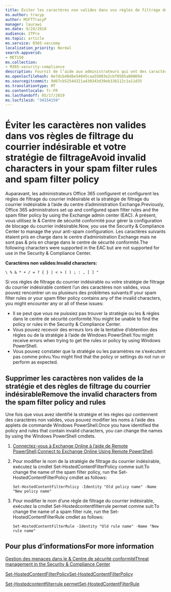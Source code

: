 ```yaml
---
title: Éviter les caractères non valides dans vos règles de filtrage du courrier indésirable et la stratégie de filtrage
ms.author: tracyp
author: MSFTTracyP
manager: laurawi
ms.date: 9/24/2018
audience: ITPro
ms.topic: article
ms.service: O365-seccomp
localization_priority: Normal
search.appverid:
- MET150
ms.collection:
- M365-security-compliance
description: Fournit de l’aide aux administrateurs qui ont des caractères non valides dans leur configuration de blocage du courrier indésirable et &amp; génèrent des problèmes lors de la tentative d’utilisation du centre de sécurité conformité.
ms.openlocfilehash: 0e7dcb40d8e54045caa55083e2cbf0585a80869d
ms.sourcegitcommit: 9d67cb52544321a430343d39eb336112c1a11d35
ms.translationtype: MT
ms.contentlocale: fr-FR
ms.lasthandoff: 05/17/2019
ms.locfileid: "34154159"
---
```

# <a name="avoid-invalid-characters-in-your-spam-filter-rules-and-spam-filter-policy"></a><span data-ttu-id="0f13c-103">Éviter les caractères non valides dans vos règles de filtrage du courrier indésirable et votre stratégie de filtrage</span><span class="sxs-lookup"><span data-stu-id="0f13c-103">Avoid invalid characters in your spam filter rules and spam filter policy</span></span> 

<span data-ttu-id="0f13c-104">Auparavant, les administrateurs Office 365 configurent et configurent les règles de filtrage du courrier indésirable et la stratégie de filtrage du courrier indésirable à l’aide du centre d’administration Exchange.</span><span class="sxs-lookup"><span data-stu-id="0f13c-104">Previously, Office 365 administrators set up and configured spam filter rules and the spam filter policy by using the Exchange admin center (EAC).</span></span> <span data-ttu-id="0f13c-105">À présent, vous utilisez le &amp; Centre de sécurité conformité pour gérer la configuration de blocage du courrier indésirable.</span><span class="sxs-lookup"><span data-stu-id="0f13c-105">Now, you use the Security &amp; Compliance Center to manage the your anti-spam configuration.</span></span> <span data-ttu-id="0f13c-106">Les caractères suivants étaient pris en charge dans le centre d’administration Exchange mais ne sont pas &amp; pris en charge dans le centre de sécurité conformité.</span><span class="sxs-lookup"><span data-stu-id="0f13c-106">The following characters were supported in the EAC but are not supported for use in the Security &amp; Compliance Center.</span></span>  

<span data-ttu-id="0f13c-107">**Caractères non valides:**</span><span class="sxs-lookup"><span data-stu-id="0f13c-107">**Invalid characters:**</span></span>
  
```\ % & * + / = ? { } | < > ( ) ; : , [ ] "```

<span data-ttu-id="0f13c-108">Si vos règles de filtrage du courrier indésirable ou votre stratégie de filtrage du courrier indésirable contient l’un des caractères non valides, vous pouvez rencontrer un ou plusieurs des problèmes suivants:</span><span class="sxs-lookup"><span data-stu-id="0f13c-108">If your spam filter rules or your spam filter policy contains any of the invalid characters, you might encounter any or all of these issues:</span></span>
- <span data-ttu-id="0f13c-109">Il se peut que vous ne puissiez pas trouver la stratégie ou les &amp; règles dans le centre de sécurité conformité.</span><span class="sxs-lookup"><span data-stu-id="0f13c-109">You might be unable to find the policy or rules in the Security &amp; Compliance Center.</span></span>
- <span data-ttu-id="0f13c-110">Vous pouvez recevoir des erreurs lors de la tentative d’obtention des règles ou de la stratégie à l’aide de Windows PowerShell.</span><span class="sxs-lookup"><span data-stu-id="0f13c-110">You might receive errors when trying to get the rules or policy by using Windows PowerShell.</span></span>
- <span data-ttu-id="0f13c-111">Vous pouvez constater que la stratégie ou les paramètres ne s’exécutent pas comme prévu.</span><span class="sxs-lookup"><span data-stu-id="0f13c-111">You might find that the policy or settings do not run or perform as expected.</span></span>

## <a name="remove-the-invalid-characters-from-the-spam-filter-policy-and-rules"></a><span data-ttu-id="0f13c-112">Supprimer les caractères non valides de la stratégie et des règles de filtrage du courrier indésirable</span><span class="sxs-lookup"><span data-stu-id="0f13c-112">Remove the invalid characters from the spam filter policy and rules</span></span>

<span data-ttu-id="0f13c-113">Une fois que vous avez identifié la stratégie et les règles qui contiennent des caractères non valides, vous pouvez modifier les noms à l’aide des applets de commande Windows PowerShell.</span><span class="sxs-lookup"><span data-stu-id="0f13c-113">Once you have identified the policy and rules that contain invalid characters, you can change the names by using the Windows PowerShell cmdlets.</span></span> 

1. <span data-ttu-id="0f13c-114">[Connectez-vous à Exchange Online à l’aide de Remote PowerShell](https://docs.microsoft.com/powershell/exchange/exchange-online/connect-to-exchange-online-powershell/connect-to-exchange-online-powershell?view=exchange-ps).</span><span class="sxs-lookup"><span data-stu-id="0f13c-114">[Connect to Exchange Online Using Remote PowerShell](https://docs.microsoft.com/powershell/exchange/exchange-online/connect-to-exchange-online-powershell/connect-to-exchange-online-powershell?view=exchange-ps).</span></span>
    
2. <span data-ttu-id="0f13c-115">Pour modifier le nom de la stratégie de filtrage du courrier indésirable, exécutez la cmdlet Set-HostedContentFilterPolicy comme suit:</span><span class="sxs-lookup"><span data-stu-id="0f13c-115">To change the name of the spam filter policy, run the Set-HostedContentFilterPolicy cmdlet as follows:</span></span>
    
    ```
    Set-HostedContentFilterPolicy -Identity "Old policy name" -Name "New policy name"
    ```  

3. <span data-ttu-id="0f13c-116">Pour modifier le nom d’une règle de filtrage du courrier indésirable, exécutez la cmdlet Set-Hostedcontentfilterrule permet comme suit:</span><span class="sxs-lookup"><span data-stu-id="0f13c-116">To change the name of a spam filter rule, run the Set-HostedContentFilterRule cmdlet as follows:</span></span>
    
    ```
    Set-HostedContentFilterRule -Identity "Old rule name" -Name "New rule name"
    ```  

  
 ## <a name="for-more-information"></a><span data-ttu-id="0f13c-117">Pour plus d’informations</span><span class="sxs-lookup"><span data-stu-id="0f13c-117">For more information</span></span>

[<span data-ttu-id="0f13c-118">Gestion des menaces dans le &amp; Centre de sécurité conformité</span><span class="sxs-lookup"><span data-stu-id="0f13c-118">Threat management in the Security &amp; Compliance Center</span></span>](threat-management.md)
  
[<span data-ttu-id="0f13c-119">Set-HostedContentFilterPolicy</span><span class="sxs-lookup"><span data-stu-id="0f13c-119">Set-HostedContentFilterPolicy</span></span>](https://docs.microsoft.com/powershell/module/exchange/antispam-antimalware/set-hostedcontentfilterpolicy?view=exchange-ps)

[<span data-ttu-id="0f13c-120">Set-Hostedcontentfilterrule permet</span><span class="sxs-lookup"><span data-stu-id="0f13c-120">Set-HostedContentFilterRule</span></span>](https://docs.microsoft.com/powershell/module/exchange/antispam-antimalware/set-hostedcontentfilterrule?view=exchange-ps)
